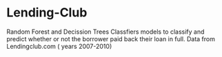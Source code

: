 # Lending-Club
Random Forest and Decission Trees Classfiers  models  to classify and predict whether or not the borrower paid back their loan in full. Data from Lendingclub.com ( years 2007-2010)
